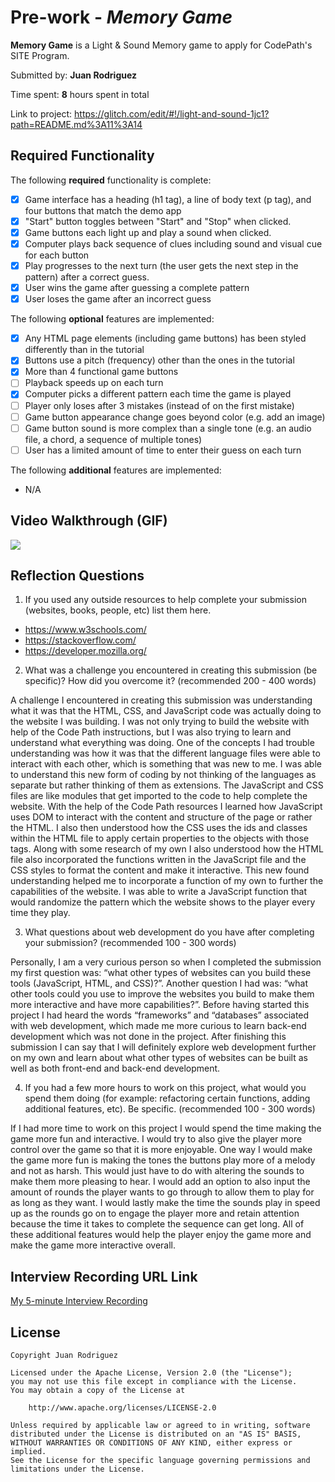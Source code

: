 # Pre-work - *Memory Game*

**Memory Game** is a Light & Sound Memory game to apply for CodePath's SITE Program. 

Submitted by: **Juan Rodriguez**

Time spent: **8** hours spent in total

Link to project: https://glitch.com/edit/#!/light-and-sound-1jc1?path=README.md%3A11%3A14

## Required Functionality

The following **required** functionality is complete:

* [x] Game interface has a heading (h1 tag), a line of body text (p tag), and four buttons that match the demo app
* [x] "Start" button toggles between "Start" and "Stop" when clicked. 
* [x] Game buttons each light up and play a sound when clicked. 
* [x] Computer plays back sequence of clues including sound and visual cue for each button
* [x] Play progresses to the next turn (the user gets the next step in the pattern) after a correct guess. 
* [x] User wins the game after guessing a complete pattern
* [x] User loses the game after an incorrect guess

The following **optional** features are implemented:

* [x] Any HTML page elements (including game buttons) has been styled differently than in the tutorial
* [x] Buttons use a pitch (frequency) other than the ones in the tutorial
* [x] More than 4 functional game buttons
* [ ] Playback speeds up on each turn
* [x] Computer picks a different pattern each time the game is played
* [ ] Player only loses after 3 mistakes (instead of on the first mistake)
* [ ] Game button appearance change goes beyond color (e.g. add an image)
* [ ] Game button sound is more complex than a single tone (e.g. an audio file, a chord, a sequence of multiple tones)
* [ ] User has a limited amount of time to enter their guess on each turn

The following **additional** features are implemented:

- N/A

## Video Walkthrough (GIF)

![](https://i.imgur.com/JJIOimH.gif)


## Reflection Questions
1. If you used any outside resources to help complete your submission (websites, books, people, etc) list them here. 
- https://www.w3schools.com/ 
- https://stackoverflow.com/ 
- https://developer.mozilla.org/ 

2. What was a challenge you encountered in creating this submission (be specific)? How did you overcome it? (recommended 200 - 400 words) 

A challenge I encountered in creating this submission was understanding what it was that the HTML, CSS, and JavaScript code was actually doing to the website I was building. I was not only trying to build the website with help of the Code Path instructions, but I was also trying to learn and understand what everything was doing. One of the concepts I had trouble understanding was how it was that the different language files were able to interact with each other, which is something that was new to me. I was able to understand this new form of coding by not thinking of the languages as separate but rather thinking of them as extensions. The JavaScript and CSS files are like modules that get imported to the code to help complete the website. With the help of the Code Path resources I learned how JavaScript uses DOM to interact with the content and structure of the page or rather the HTML. I also then understood how the CSS uses the ids and classes within the HTML file to apply certain properties to the objects with those tags. Along with some research of my own I also understood how the HTML file also incorporated the functions written in the JavaScript file and the CSS styles to format the content and make it interactive. This new found understanding helped me to incorporate a function of my own to further the capabilities of the website. I was able to write a JavaScript function that would randomize the pattern which the website shows to the player every time they play.

3. What questions about web development do you have after completing your submission? (recommended 100 - 300 words) 

Personally, I am a very curious person so when I completed the submission my first question was: “what other types of websites can you build these tools (JavaScript, HTML, and CSS)?”. Another question I had was: “what other tools could you use to improve the websites you build to make them more interactive and have more capabilities?”. Before having started this project I had heard the words “frameworks” and “databases” associated with web development, which made me more curious to learn back-end development which was not done in the project. After finishing this submission I can say that I will definitely explore web development further on my own and learn about what other types of websites can be built as well as both front-end and back-end development.

4. If you had a few more hours to work on this project, what would you spend them doing (for example: refactoring certain functions, adding additional features, etc). Be specific. (recommended 100 - 300 words) 

If I had more time to work on this project I would spend the time making the game more fun and interactive. I would try to also give the player more control over the game so that it is more enjoyable. One way I would make the game more fun is making the tones the buttons play more of a melody and not as harsh. This would just have to do with altering the sounds to make them more pleasing to hear. I would add an option to also input the amount of rounds the player wants to go through to allow them to play for as long as they want. I would lastly make the time the sounds play in speed up as the rounds go on to engage the player more and retain attention because the time it takes to complete the sequence can get long. All of these additional features would help the player enjoy the game more and make the game more interactive overall.



## Interview Recording URL Link

[My 5-minute Interview Recording](https://drive.google.com/file/d/1Sf365gPxLW2m35d1_fo55fK-tu-5TFI0/view?usp=sharing)


## License

    Copyright Juan Rodriguez

    Licensed under the Apache License, Version 2.0 (the "License");
    you may not use this file except in compliance with the License.
    You may obtain a copy of the License at

        http://www.apache.org/licenses/LICENSE-2.0

    Unless required by applicable law or agreed to in writing, software
    distributed under the License is distributed on an "AS IS" BASIS,
    WITHOUT WARRANTIES OR CONDITIONS OF ANY KIND, either express or implied.
    See the License for the specific language governing permissions and
    limitations under the License.
